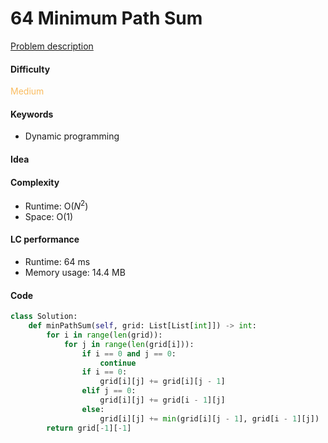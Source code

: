 64 Minimum Path Sum   
=======================
[Problem description](https://leetcode.com/problems/minimum-path-sum/)

#### Difficulty
<span style="color:#FABC60">Medium</span>

#### Keywords
- Dynamic programming

#### Idea


#### Complexity
- Runtime: O($N^2$)
- Space: O(1)

#### LC performance
- Runtime: 64 ms
- Memory usage: 14.4 MB

#### Code
```python
class Solution:
    def minPathSum(self, grid: List[List[int]]) -> int:
        for i in range(len(grid)):
            for j in range(len(grid[i])):
                if i == 0 and j == 0:
                    continue
                if i == 0:
                    grid[i][j] += grid[i][j - 1]
                elif j == 0:
                    grid[i][j] += grid[i - 1][j]
                else:
                    grid[i][j] += min(grid[i][j - 1], grid[i - 1][j])
        return grid[-1][-1]
```